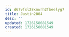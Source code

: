 ```yaml
---
id: d67vfsl28xnwrh2fbeelyg7
title: Justin2004
desc: ''
updated: 1726158681549
created: 1726158681549
---
```

